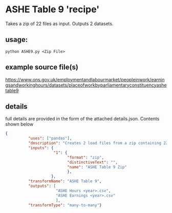# ASHE Table 9 'recipe'

Takes a zip of 22 files as input. Outputs 2 datasets.


## usage: 
```python ASHE9.py <Zip File>```


## example source file(s)

https://www.ons.gov.uk/employmentandlabourmarket/peopleinwork/earningsandworkinghours/datasets/placeofworkbyparliamentaryconstituencyashetable9


## details
full details are provided in the form of the attached details.json. Contents shown below

```json
{
          "uses": ["pandas"],
          "description": "Creates 2 load files from a zip containing 22 xls files",
          "inputs": {
                     "1": {
                           "format": "zip",
                           "distinctiveText": "",
                           "name": "ASHE Table 9 Zip"
                           },
                    },
          "transformName": "ASHE Table 9",
          "outputs": [
                      "ASHE Hours <year>.csv",
                      "ASHE Earnings <year>.csv"
                      ],
          "transformType": "many-to-many"}
```
